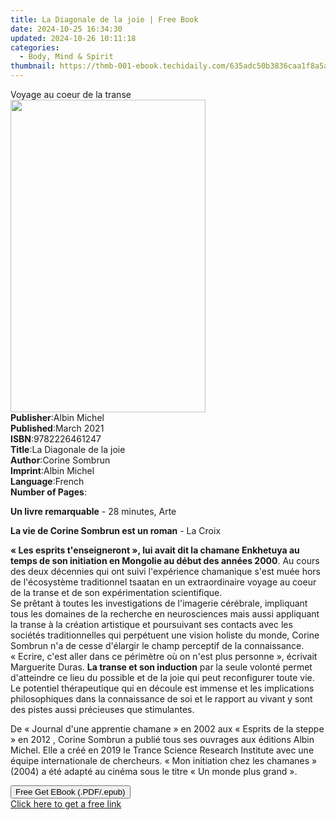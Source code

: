 ```yaml
---
title: La Diagonale de la joie | Free Book
date: 2024-10-25 16:34:30
updated: 2024-10-26 10:11:18
categories:
  - Body, Mind & Spirit
thumbnail: https://thmb-001-ebook.techidaily.com/635adc50b3836caa1f8a5a7e0382fb820dcaa491fda9f6a153e25cb65acdc814.jpg
---
```

<main id="book-container">
  <div class="flex flex-col">
    <div class="book-brief flex-1 py-6 px-4 sm:p-6 md:py-10 md:px-8">
      <!-- brief-->
      <div class="book-brief-main">Voyage au coeur de la transe</div>
    </div>
    <div
      class="book-meta-info flex-1 grid gap-4 col-start-1 col-end-3 row-start-1 sm:mb-6 sm:grid-cols-4 lg:gap-6 lg:col-start-2 lg:row-end-6 lg:row-span-6 lg:mb-0"
    >
      <div
        class="book-meta-info-left place-content-center mt-4 p-4 text-sm leading-6 col-start-2 col-span-2 dark:text-slate-400"
      >
        <img
          class="w-full h-500 object-cover rounded-lg sm:h-255 sm:col-span-2 lg:col-span-full"
          src="https://img-001-ebook.techidaily.com/e47f8cba71ef77ff1dd87bf48d12dd15b1ec7873ee34e1e79ecddc3cd89a7bde.jpg"
          alt=""
          width="312"
          height="500"
        />
      </div>
      <div
        class="book-meta-info-right mt-2 col-start-1 row-start-2 col-span-3 self-center"
      >
        <!-- meta data  -->
        <div class="flex flex-col px-4 md:px-8">
          <div class="flex-1">
            <strong>Publisher</strong>:<span class="px-2">Albin Michel</span>
          </div>
          <div class="flex-1">
            <strong>Published</strong>:<span class="px-2">March 2021</span>
          </div>
          <div class="flex-1">
            <strong>ISBN</strong>:<span class="px-2">9782226461247</span>
          </div>
          <div class="flex-1">
            <strong>Title</strong>:<span class="px-2"
              >La Diagonale de la joie</span
            >
          </div>
          <div class="flex-1">
            <strong>Author</strong>:<span class="px-2">Corine Sombrun</span>
          </div>
          <div class="flex-1">
            <strong>Imprint</strong>:<span class="px-2">Albin Michel</span>
          </div>
          <div class="flex-1">
            <strong>Language</strong>:<span class="px-2">French</span>
          </div>
          <div class="flex-1">
            <strong>Number of Pages</strong>:<span class="px-2"></span>
          </div>
        </div>
      </div>
    </div>
    <div class="book-description flex-1 py-6 px-4 sm:p-6 md:py-10 md:px-8">
      <div class="book-description-main">
        <div accordion-content="" id="description">
          <p><strong>Un livre remarquable</strong> - 28 minutes, Arte</p>
          <p>
            <strong>La vie de Corine Sombrun est un roman</strong> - La Croix
          </p>
          <p>
            <strong
              >« Les esprits t'enseigneront », lui avait dit la chamane
              Enkhetuya au temps de son initiation en Mongolie au début des
              années 2000</strong
            >. Au cours des deux décennies qui ont suivi l'expérience chamanique
            s'est muée hors de l'écosystème traditionnel tsaatan en un
            extraordinaire voyage au coeur de la transe et de son
            expérimentation scientifique.<br />Se prêtant à toutes les
            investigations de l'imagerie cérébrale, impliquant tous les domaines
            de la recherche en neurosciences mais aussi appliquant la transe à
            la création artistique et poursuivant ses contacts avec les sociétés
            traditionnelles qui perpétuent une vision holiste du monde, Corine
            Sombrun n'a de cesse d'élargir le champ perceptif de la
            connaissance.<br />« Ecrire, c'est aller dans ce périmètre où on
            n'est plus personne », écrivait Marguerite Duras.
            <strong>La transe et son induction</strong> par la seule volonté
            permet d'atteindre ce lieu du possible et de la joie qui peut
            reconfigurer toute vie. Le potentiel thérapeutique qui en découle
            est immense et les implications philosophiques dans la connaissance
            de soi et le rapport au vivant y sont des pistes aussi précieuses
            que stimulantes.
          </p>
          <p>
            De « Journal d'une apprentie chamane » en 2002 aux « Esprits de la
            steppe » en 2012 , Corine Sombrun a publié tous ses ouvrages aux
            éditions Albin Michel. Elle a créé en 2019 le Trance Science
            Research Institute avec une équipe internationale de chercheurs. «
            Mon initiation chez les chamanes » (2004) a été adapté au cinéma
            sous le titre « Un monde plus grand ».<br />
          </p>
        </div>
        <div class="accordion-fader"></div>
      </div>
    </div>
    <div class="book-excerpts flex-1 py-6 px-4 sm:p-6 md:py-10 md:px-8"></div>
    <div
      class="book-about-author flex-1 py-6 px-4 sm:p-6 md:py-10 md:px-8"
    ></div>
    <div class="book-free-get flex-1 py-6 px-4 sm:p-6 md:py-10 md:px-8">
      <button
        id="btn-free-get"
        class="bg-blue-500 hover:bg-blue-700 text-white font-bold py-2 px-4 rounded"
      >
        Free Get EBook (.PDF/.epub)
      </button>
      <div id="countdown-display" class="px-2 text-lg mt-2"></div>
      <a
        id="free-link"
        class="hidden bg-blue-500 hover:bg-blue-700 text-white font-bold py-2 px-4 rounded"
        href="https://www.ebooks.com/en-us/book/210346019/la-diagonale-de-la-joie/corine-sombrun/"
        target="_blank"
        >Click here to get a free link</a
      >
    </div>
    <script>
      let countdownTime = 0;
      let countdownInterval = null;
      document
        .getElementById('btn-free-get')
        .addEventListener('click', startCountdown);
      function startCountdown() {
        countdownTime = new Date().getTime() + 60000 * 3;
        countdownInterval = setInterval(updateCountdown, 1000);
        document.getElementById('btn-free-get').disabled = true;
        document
          .getElementById('btn-free-get')
          .classList.add('bg-gray-500', 'cursor-not-allowed');
      }
      function updateCountdown() {
        let currentTime = new Date().getTime();
        let timeLeft = countdownTime - currentTime;
        let secondsLeft = Math.floor(timeLeft / 1000);
        document.getElementById('countdown-display').innerHTML =
          `Remaining time: ${secondsLeft} seconds.`;
        if (secondsLeft <= 0) {
          clearInterval(countdownInterval);
          document.getElementById('btn-free-get').classList.add('hidden');
          document.getElementById('free-link').classList.remove('hidden');
          document.getElementById('countdown-display').innerHTML = '';
        }
      }
    </script>
  </div>
</main>
